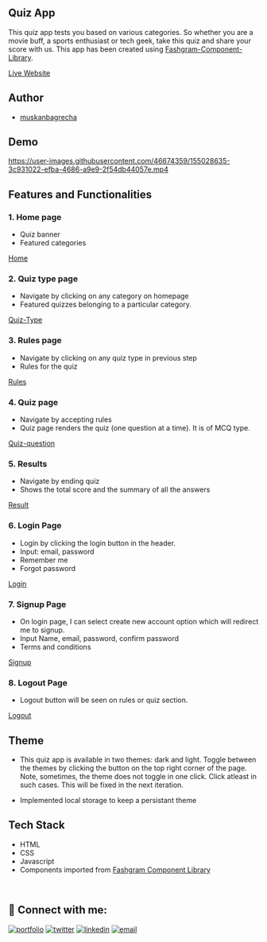 ## Quiz App

This quiz app tests you based on various categories. So whether you are a movie buff, a sports enthusiast or tech geek, take this quiz and share your score with us. This app has been created using [Fashgram-Component-Library](#).

[Live Website](fashgram-quiz.netlify.app)

## Author

- [muskanbagrecha](https://github.com/muskanbagrecha)

## Demo



https://user-images.githubusercontent.com/46674359/155028635-3c931022-efba-4686-a9e9-2f54db44057e.mp4



## Features and Functionalities


### 1. Home page 

- Quiz banner
- Featured categories

[Home](fashgram-quiz.netlify.app)

### 2. Quiz type page

- Navigate by clicking on any category on homepage 
- Featured quizzes belonging to a particular category.

[Quiz-Type](https://fashgram-quiz.netlify.app/quiz-types.html)

### 3. Rules page

- Navigate by clicking on any quiz type in previous step
- Rules for the quiz

[Rules](https://fashgram-quiz.netlify.app/rules.html)

### 4. Quiz page

- Navigate by accepting rules
- Quiz page renders the quiz (one question at a time). It is of MCQ type. 

[Quiz-question](https://fashgram-quiz.netlify.app/quiz.html)

### 5. Results 

- Navigate by ending quiz
- Shows the total score and the summary of all the answers

[Result](https://fashgram-quiz.netlify.app/result.html)

### 6. Login Page

- Login by clicking the login button in the header.
- Input: email, password
- Remember me 
- Forgot password

[Login](https://fashgram-quiz.netlify.app/login.html)

### 7. Signup Page

- On login page, I can select create new account option which will redirect me to signup.
- Input Name, email, password, confirm password
- Terms and conditions

[Signup](https://fashgram-quiz.netlify.app/signup.html)

### 8. Logout Page

- Logout button will be seen on rules or quiz section. 

[Logout](https://fashgram-quiz.netlify.app/logout.html)

## Theme

- This quiz app is available in two themes: dark and light. Toggle between the themes by clicking the button on the top right corner of the page. Note, sometimes, the theme does not toggle in one click. Click atleast in such cases. This will be fixed in the next iteration. 

- Implemented local storage to keep a persistant theme 

## Tech Stack

- HTML
- CSS
- Javascript
- Components imported from [Fashgram Component Library](#)

<br>

## 🔗 Connect with me:
[![portfolio](https://img.shields.io/badge/my_portfolio-000?style=for-the-badge&logo=ko-fi&logoColor=white)](muskanbagrecha.netlify.app)
[![twitter](https://img.shields.io/badge/twitter-1DA1F2?style=for-the-badge&logo=twitter&logoColor=white)](https://twitter.com/HoejackBorseman)
[![linkedin](https://img.shields.io/badge/linkedin-0A66C2?style=for-the-badge&logo=linkedin&logoColor=white)](https://www.linkedin.com/in/muskan-bagrecha-82bbb8176)
[![email](https://img.shields.io/badge/email-DB4437?style=for-the-badge&logo=gmail&logoColor=white)](mailto:muskanbagrecha04@gmail.com)


